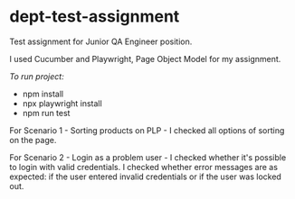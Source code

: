 # dept-test-assignment
Test assignment for Junior QA Engineer position. 

I used Cucumber and Playwright, Page Object Model for my assignment.

_To run project:_
+ npm install
+ npx playwright install
+ npm run test


For Scenario 1 - Sorting products on PLP -  I checked all options of sorting on the page.

For Scenario 2 - Login as a problem user - I checked whether it's possible to login with valid credentials. I checked whether error messages are as expected: if the user entered invalid credentials or if the user was locked out. 
